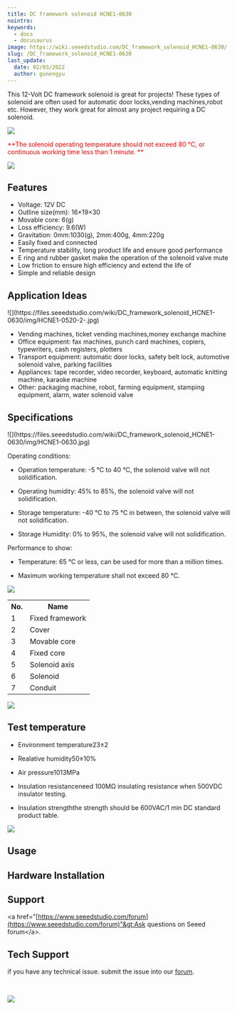 ```yaml
---
title: DC framework solenoid HCNE1-0630
nointro:
keywords:
  - docs
  - docusaurus
image: https://wiki.seeedstudio.com/DC_framework_solenoid_HCNE1-0630/
slug: /DC_framework_solenoid_HCNE1-0630
last_update:
  date: 02/03/2022
  author: gunengyu
---
```


This 12-Volt DC framework solenoid is great for projects! These types of solenoid are often used for automatic door locks,vending machines,robot etc. However, they work great for almost any project requiring a DC solenoid.

![](https://files.seeedstudio.com/wiki/DC_framework_solenoid_HCNE1-0630/img/Caution.jpg)

<font color="Red">**The solenoid operating temperature should not exceed 80 ℃, or continuous working time less than 1 minute. ** </font>

[![](https://files.seeedstudio.com/wiki/Seeed-WiKi/docs/images/300px-Get_One_Now_Banner-ragular.png)](https://www.seeedstudio.com/DC-framework-solenoid-HCNE1-0630-p-1046.html)

##   Features

*   Voltage: 12V DC
*   Outline size(mm): 16×19×30
*   Movable core: 6(g)
*   Loss efficiency: 9.6(W)
*   Gravitation: 0mm:1030(g), 2mm:400g, 4mm:220g
*   Easily fixed and connected
*   Temperature stability, long product life and ensure good performance
*   E ring and rubber gasket make the operation of the solenoid valve mute
*   Low friction to ensure high efficiency and extend the life of
*   Simple and reliable design

##   Application Ideas

<div class="center"><div class="floatnone">![](https://files.seeedstudio.com/wiki/DC_framework_solenoid_HCNE1-0630/img/HCNE1-0520-2-.jpg)</div></div>

*   Vending machines, ticket vending machines,money exchange machine
*   Office equipment: fax machines, punch card machines, copiers, typewriters, cash registers, plotters
*   Transport equipment: automatic door locks, safety belt lock, automotive solenoid valve, parking facilities
*   Appliances: tape recorder, video recorder, keyboard, automatic knitting machine, karaoke machine
*   Other: packaging machine, robot, farming equipment, stamping equipment, alarm, water solenoid valve

##   Specifications

<div class="center"><div class="floatnone">![](https://files.seeedstudio.com/wiki/DC_framework_solenoid_HCNE1-0630/img/HCNE1-0630.jpg)</div></div>

Operating conditions:

*   Operation temperature: -5 ℃ to 40 ℃, the solenoid valve will not solidification.

*   Operating humidity: 45% to 85%, the solenoid valve will not solidification.

*   Storage temperature: -40 ℃ to 75 ℃ in between, the solenoid valve will not solidification.

*   Storage Humidity: 0% to 95%, the solenoid valve will not solidification.

Performance to show:

*   Temperature: 65 ℃ or less, can be used for more than a million times.

*   Maximum working temperature shall not exceed 80 ℃.

![](https://files.seeedstudio.com/wiki/DC_framework_solenoid_HCNE1-0630/img/HCNE1-0520-3-.jpg)

<table>
  <tbody><tr>
      <th>No.
      </th>
      <th>Name
      </th></tr>
    <tr style={{fontSize: '90%'}}>
      <td width={150}> 1
      </td>
      <td width={150}>  Fixed framework
      </td></tr>
    <tr style={{fontSize: '90%'}}>
      <td width={150}> 2
      </td>
      <td width={150}>  Cover
      </td></tr>
    <tr style={{fontSize: '90%'}}>
      <td width={150}> 3
      </td>
      <td width={150}>  Movable core
      </td></tr>
    <tr style={{fontSize: '90%'}}>
      <td width={150}> 4
      </td>
      <td width={150}>  Fixed core
      </td></tr>
    <tr style={{fontSize: '90%'}}>
      <td width={150}> 5
      </td>
      <td width={150}>  Solenoid axis
      </td></tr>
    <tr style={{fontSize: '90%'}}>
      <td width={150}> 6
      </td>
      <td width={150}>  Solenoid
      </td></tr>
    <tr style={{fontSize: '90%'}}>
      <td width={150}> 7
      </td>
      <td width={150}>  Conduit
      </td></tr></tbody></table>


![](https://files.seeedstudio.com/wiki/DC_framework_solenoid_HCNE1-0630/img/HCNE1-0520-4-.jpg)

##   Test temperature

*   Environment temperature23±2

*   Realative humidity50±10%

*   Air pressure1013MPa

*   Insulation resistanceneed 100MΩ insulating resistance when 500VDC insulator testing.

*   Insulation strengththe strength should be 600VAC/1 min DC standard product table.

![](https://files.seeedstudio.com/wiki/DC_framework_solenoid_HCNE1-0630/img/HCNE1-0520-5-.jpg)

##   Usage

##   Hardware Installation

##   Support

&lt;a href="[https://www.seeedstudio.com/forum](https://www.seeedstudio.com/forum)"&gt;Ask questions on Seeed forum&lt;/a&gt;.

## Tech Support
 if you have any technical issue.  submit the issue into our [forum](http://forum.seeedstudio.com/). 
<div>
  <br /><p style={{textAlign: 'center'}}><a href="https://www.seeedstudio.com/act-4.html?utm_source=wiki&utm_medium=wikibanner&utm_campaign=newproducts" target="_blank"><img src="https://files.seeedstudio.com/wiki/Wiki_Banner/new_product.jpg" /></a></p>
</div>